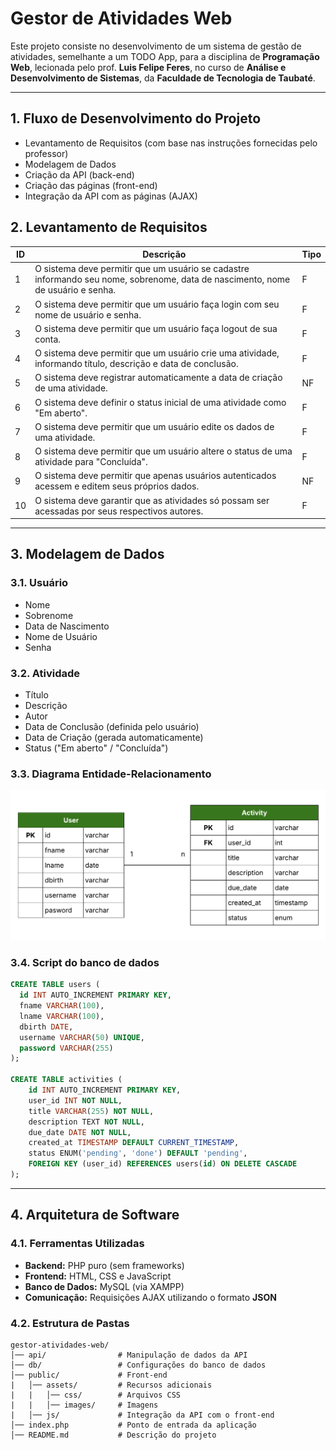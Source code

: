 
# **Gestor de Atividades Web**

Este projeto consiste no desenvolvimento de um sistema de gestão de atividades, semelhante a um TODO App, para a disciplina de **Programação Web**, lecionada pelo prof. **Luis Felipe Feres**, no curso de **Análise e Desenvolvimento de Sistemas**, da **Faculdade de Tecnologia de Taubaté**.

---

## **1. Fluxo de Desenvolvimento do Projeto**

- Levantamento de Requisitos (com base nas instruções fornecidas pelo professor)
- Modelagem de Dados
- Criação da API (back-end)
- Criação das páginas (front-end)
- Integração da API com as páginas (AJAX)

## **2. Levantamento de Requisitos**

| ID  | Descrição                                                                                                                                 | Tipo |
|-----|-------------------------------------------------------------------------------------------------------------------------------------------|------|
| 1   | O sistema deve permitir que um usuário se cadastre informando seu nome, sobrenome, data de nascimento, nome de usuário e senha.          | F    |
| 2   | O sistema deve permitir que um usuário faça login com seu nome de usuário e senha.                                                       | F    |
| 3   | O sistema deve permitir que um usuário faça logout de sua conta.                                                                         | F    |
| 4   | O sistema deve permitir que um usuário crie uma atividade, informando título, descrição e data de conclusão.                             | F    |
| 5   | O sistema deve registrar automaticamente a data de criação de uma atividade.                                                             | NF   |
| 6   | O sistema deve definir o status inicial de uma atividade como "Em aberto".                                                               | F    |
| 7   | O sistema deve permitir que um usuário edite os dados de uma atividade.                                                                  | F    |
| 8   | O sistema deve permitir que um usuário altere o status de uma atividade para "Concluída".                                                | F    |
| 9   | O sistema deve permitir que apenas usuários autenticados acessem e editem seus próprios dados.                                           | NF   |
| 10  | O sistema deve garantir que as atividades só possam ser acessadas por seus respectivos autores.                                          | F    |

---

## 3. **Modelagem de Dados**

### **3.1. Usuário**
- Nome
- Sobrenome
- Data de Nascimento
- Nome de Usuário
- Senha

### **3.2. Atividade**
- Título
- Descrição
- Autor
- Data de Conclusão (definida pelo usuário)
- Data de Criação (gerada automaticamente)
- Status ("Em aberto" / "Concluída")

### **3.3. Diagrama Entidade-Relacionamento**

![DER](./db/der.png)

### **3.4. Script do banco de dados**

```sql
CREATE TABLE users (
  id INT AUTO_INCREMENT PRIMARY KEY,
  fname VARCHAR(100),
  lname VARCHAR(100),
  dbirth DATE,
  username VARCHAR(50) UNIQUE,
  password VARCHAR(255)
);

CREATE TABLE activities (
    id INT AUTO_INCREMENT PRIMARY KEY,
    user_id INT NOT NULL,
    title VARCHAR(255) NOT NULL,
    description TEXT NOT NULL,
    due_date DATE NOT NULL,
    created_at TIMESTAMP DEFAULT CURRENT_TIMESTAMP,
    status ENUM('pending', 'done') DEFAULT 'pending',
    FOREIGN KEY (user_id) REFERENCES users(id) ON DELETE CASCADE
);
```

---

## **4. Arquitetura de Software**

### **4.1. Ferramentas Utilizadas**

- **Backend:** PHP puro (sem frameworks)
- **Frontend:** HTML, CSS e JavaScript 
- **Banco de Dados:** MySQL (via XAMPP)
- **Comunicação:** Requisições AJAX utilizando o formato **JSON**

### **4.2. Estrutura de Pastas**

```
gestor-atividades-web/
│── api/                # Manipulação de dados da API
│── db/                 # Configurações do banco de dados
│── public/             # Front-end
|   │── assets/         # Recursos adicionais
|   |   │── css/        # Arquivos CSS
|   |   │── images/     # Imagens
|   │── js/             # Integração da API com o front-end
│── index.php           # Ponto de entrada da aplicação
│── README.md           # Descrição do projeto
```